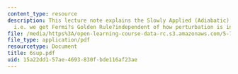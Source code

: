 ```yaml
---
content_type: resource
description: This lecture note explains the Slowly Applied (Adiabatic) Perturbation
  i.e. we get Fermi?s Golden Rule?independent of how perturbation is introduced!.
file: /media/https%3A/open-learning-course-data-rc.s3.amazonaws.com/5-74-introductory-quantum-mechanics-ii-spring-2004/15a22dd157ae4693830fbde116af23ae_6sup.pdf
file_type: application/pdf
resourcetype: Document
title: 6sup.pdf
uid: 15a22dd1-57ae-4693-830f-bde116af23ae
---
```


